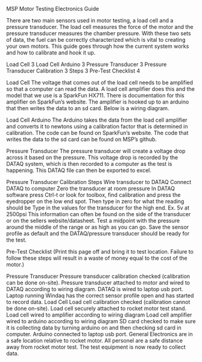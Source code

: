 MSP Motor Testing Electronics Guide

There are two main sensors used in motor testing, a load cell and a pressure transducer. The load cell measures the force of the motor and the pressure transducer measures the chamber pressure. With these two sets of data, the fuel can be correctly characterized which is vital to creating your own motors. This guide goes through how the current system works and how to calibrate and hook it up.

Load Cell	3
Load Cell Arduino	3
Pressure Transducer	3
Pressure Transducer Calibration	3
Steps	3
Pre-Test Checklist	4


Load Cell
The voltage that comes out of the load cell needs to be amplified so that a computer can read the data. A load cell amplifier does this and the model that we use is a SparkFun HX711. There is documentation for this amplifier on SparkFun’s website. The amplifier is hooked up to an arduino that then writes the data to an sd card. Below is a wiring diagram.

Load Cell Arduino
The Arduino takes the data from the load cell amplifier and converts it to newtons using a calibration factor that is determined in calibration. The code can be found on SparkFun’s website. The code that writes the data to the sd card can be found on MSP’s github.


Pressure Transducer
	The pressure transducer will create a voltage drop across it based on the pressure. This voltage drop is recorded by the DATAQ system, which is then recorded to a computer as the test is happening. This DATAQ file can then be exported to excel.

Pressure Transducer Calibration
Steps
Wire transducer to DATAQ
Connect DATAQ to computer
Zero the transducer at room pressure
In DATAQ software press Ctrl-t or look for toolbox, find calibration and press the eyedropper on the low end spot. Then type in zero for what the reading should be
Type in the values for the transducer for the high end.
Ex. 5v at 2500psi
This information can often be found on the side of the transducer or on the sellers website/datasheet.
Test a midpoint with the pressure around the middle of the range or as high as you can go.
Save the sensor profile as default and the DATAQ/pressure transducer should be ready for the test.

Pre-Test Checklist
(Print this page off and bring it to test location. Failure to follow these steps will result in a waste of money equal to the cost of the motor.)

Pressure Transducer
Pressure transducer calibration checked (calibration can be done on-site).
Pressure transducer attached to motor and wired to DATAQ according to wiring diagram.
DATAQ is wired to laptop usb port.
Laptop running Windaq has the correct sensor profile open and has started to record data.
Load Cell
Load cell calibration checked (calibration cannot be done on-site).
Load cell securely attached to rocket motor test stand.
Load cell wired to amplifier according to wiring diagram
Load cell amplifier wired to arduino according to wiring diagram
SD card checked to make sure it is collecting data by turning arduino on and then checking sd card in computer.
Arduino connected to laptop usb port.
General
Electronics are in a safe location relative to rocket motor.
All personel are a safe distance away from rocket motor test.
The test equipment is now ready to collect data.



